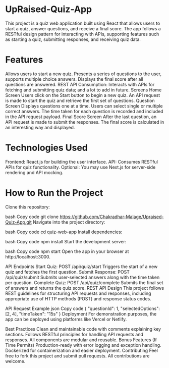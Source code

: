 # UpRaised-Quiz-App
This project is a quiz web application built using React that allows users to start a quiz, answer questions, and receive a final score. The app follows a RESTful design pattern for interacting with APIs, supporting features such as starting a quiz, submitting responses, and receiving quiz data.

# Features
Allows users to start a new quiz.
Presents a series of questions to the user, supports multiple choice answers.
Displays the final score after all questions are answered.
REST API Consumption: Interacts with APIs for fetching and submitting quiz data; and a lot to add in future.
Screens
Home Screen
Users click on the Start button to begin a new quiz.
An API request is made to start the quiz and retrieve the first set of questions.
Question Screen
Displays questions one at a time.
Users can select single or multiple correct answers.
The time taken for each question is recorded and included in the API request payload.
Final Score Screen
After the last question, an API request is made to submit the responses.
The final score is calculated in an interesting way and displayed.
# Technologies Used
Frontend: React.js for building the user interface.
API: Consumes RESTful APIs for quiz functionality.
Optional: You may use Next.js for server-side rendering and API mocking.
# How to Run the Project
Clone this repository:

bash
Copy code
git clone https://github.com/Chakradhar-Malage/Upraised-Quiz-App.git
Navigate into the project directory:

bash
Copy code
cd quiz-web-app
Install dependencies:

bash
Copy code
npm install
Start the development server:

bash
Copy code
npm start
Open the app in your browser at http://localhost:3000.

API Endpoints
Start Quiz: POST /api/quiz/start
Triggers the start of a new quiz and fetches the first question.
Submit Response: POST /api/quiz/submit
Submits user-selected answers along with the time taken per question.
Complete Quiz: POST /api/quiz/complete
Submits the final set of answers and returns the quiz score.
REST API Design
This project follows REST guidelines for structuring API requests and responses, including appropriate use of HTTP methods (POST) and response status codes.

API Request Example
json
Copy code
{
  "questionId": 1,
  "selectedOptions": [2, 4],
  "timeTaken": "15s"
}
Deployment
For demonstration purposes, the app can be deployed using platforms like Vercel or Netlify.

Best Practices
Clean and maintainable code with comments explaining key sections.
Follows RESTful principles for handling API requests and responses.
All components are modular and reusable.
Bonus Features (If Time Permits)
Production-ready with error logging and exception handling.
Dockerized for containerization and easier deployment.
Contributing
Feel free to fork this project and submit pull requests. All contributions are welcome.
